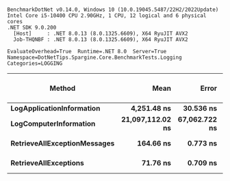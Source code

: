 ```

BenchmarkDotNet v0.14.0, Windows 10 (10.0.19045.5487/22H2/2022Update)
Intel Core i5-10400 CPU 2.90GHz, 1 CPU, 12 logical and 6 physical cores
.NET SDK 9.0.200
  [Host]     : .NET 8.0.13 (8.0.1325.6609), X64 RyuJIT AVX2
  Job-THQNBF : .NET 8.0.13 (8.0.1325.6609), X64 RyuJIT AVX2

EvaluateOverhead=True  Runtime=.NET 8.0  Server=True  
Namespace=DotNetTips.Spargine.Core.BenchmarkTests.Logging  Categories=LOGGING  

```
| Method                       | Mean             | Error         | StdDev        | StdErr        | Min              | Q1               | Median           | Q3               | Max              | Op/s          | CI99.9% Margin | Iterations | Kurtosis | MValue | Skewness | Rank | LogicalGroup | Baseline | Gen0   | Completed Work Items | Lock Contentions | Exceptions | Code Size | Allocated |
|----------------------------- |-----------------:|--------------:|--------------:|--------------:|-----------------:|-----------------:|-----------------:|-----------------:|-----------------:|--------------:|---------------:|-----------:|---------:|-------:|---------:|-----:|------------- |--------- |-------:|---------------------:|-----------------:|-----------:|----------:|----------:|
| **LogApplicationInformation**    |      **4,251.48 ns** |     **30.536 ns** |     **28.563 ns** |      **7.375 ns** |      **4,220.98 ns** |      **4,227.17 ns** |      **4,251.14 ns** |      **4,263.13 ns** |      **4,313.25 ns** |    **235,212.40** |       **3.813 ns** |      **15.00** |    **2.336** |  **2.000** |   **0.7647** |    **3** | *****            | **No**       | **0.0458** |                    **-** |                **-** |          **-** |        **NA** |    **4664 B** |
| **LogComputerInformation**       | **21,097,112.02 ns** | **67,062.722 ns** | **56,000.410 ns** | **15,531.719 ns** | **21,001,637.50 ns** | **21,076,096.88 ns** | **21,115,050.00 ns** | **21,131,121.88 ns** | **21,184,743.75 ns** |         **47.40** |  **-7,759.360 ns** |      **13.00** |    **1.853** |  **2.000** |  **-0.3795** |    **4** | *****            | **No**       |      **-** |                    **-** |                **-** |          **-** |        **NA** |   **52992 B** |
| **RetrieveAllExceptionMessages** |        **164.66 ns** |      **0.773 ns** |      **0.685 ns** |      **0.183 ns** |        **163.04 ns** |        **164.58 ns** |        **164.68 ns** |        **165.05 ns** |        **165.84 ns** |  **6,073,175.93** |       **6.908 ns** |      **14.00** |    **3.249** |  **2.000** |  **-0.6779** |    **2** | *****            | **No**       | **0.0057** |                    **-** |                **-** |          **-** |     **637 B** |     **528 B** |
| **RetrieveAllExceptions**        |         **71.76 ns** |      **0.709 ns** |      **0.629 ns** |      **0.168 ns** |         **70.45 ns** |         **71.38 ns** |         **71.87 ns** |         **72.24 ns** |         **72.45 ns** | **13,934,919.94** |       **6.916 ns** |      **14.00** |    **2.156** |  **2.000** |  **-0.6629** |    **1** | *****            | **No**       | **0.0041** |                    **-** |                **-** |          **-** |     **510 B** |     **376 B** |
